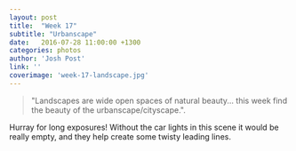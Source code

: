 ```yaml
---
layout: post
title:  "Week 17"
subtitle: "Urbanscape"
date:   2016-07-28 11:00:00 +1300
categories: photos
author: 'Josh Post'
link: ''
coverimage: 'week-17-landscape.jpg'
---
```


> "Landscapes are wide open spaces of natural beauty... this week find the beauty of the urbanscape/cityscape.".

Hurray for long exposures! Without the car lights in this scene it would be really empty, and they help create some twisty leading lines.
